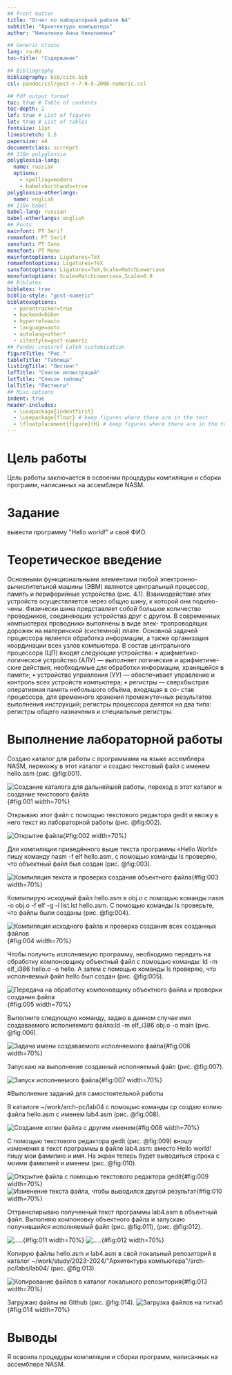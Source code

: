 ```yaml
---
## Front matter
title: "Отчет по лабораторной работе №4"
subtitle: "Архитектура компьютера"
author: "Николенко Анна Николаевна"

## Generic otions
lang: ru-RU
toc-title: "Содержание"

## Bibliography
bibliography: bib/cite.bib
csl: pandoc/csl/gost-r-7-0-5-2008-numeric.csl

## Pdf output format
toc: true # Table of contents
toc-depth: 2
lof: true # List of figures
lot: true # List of tables
fontsize: 12pt
linestretch: 1.5
papersize: a4
documentclass: scrreprt
## I18n polyglossia
polyglossia-lang:
  name: russian
  options:
	- spelling=modern
	- babelshorthands=true
polyglossia-otherlangs:
  name: english
## I18n babel
babel-lang: russian
babel-otherlangs: english
## Fonts
mainfont: PT Serif
romanfont: PT Serif
sansfont: PT Sans
monofont: PT Mono
mainfontoptions: Ligatures=TeX
romanfontoptions: Ligatures=TeX
sansfontoptions: Ligatures=TeX,Scale=MatchLowercase
monofontoptions: Scale=MatchLowercase,Scale=0.9
## Biblatex
biblatex: true
biblio-style: "gost-numeric"
biblatexoptions:
  - parentracker=true
  - backend=biber
  - hyperref=auto
  - language=auto
  - autolang=other*
  - citestyle=gost-numeric
## Pandoc-crossref LaTeX customization
figureTitle: "Рис."
tableTitle: "Таблица"
listingTitle: "Листинг"
lofTitle: "Список иллюстраций"
lotTitle: "Список таблиц"
lolTitle: "Листинги"
## Misc options
indent: true
header-includes:
  - \usepackage{indentfirst}
  - \usepackage{float} # keep figures where there are in the text
  - \floatplacement{figure}{H} # keep figures where there are in the text
---
```


# Цель работы

Цель работы заключается в освоении процедуры компиляции и сборки программ, написанных на ассемблере NASM.

# Задание

вывести программу "Hello world!" и своё ФИО.

# Теоретическое введение

Основными функциональными элементами любой электронно-вычислительной машины
(ЭВМ) являются центральный процессор, память и периферийные устройства (рис. 4.1).
Взаимодействие этих устройств осуществляется через общую шину, к которой они подклю-
чены. Физически шина представляет собой большое количество проводников, соединяющих
устройства друг с другом. В современных компьютерах проводники выполнены в виде элек-
тропроводящих дорожек на материнской (системной) плате.
Основной задачей процессора является обработка информации, а также организация
координации всех узлов компьютера. В состав центрального процессора (ЦП) входят
следующие устройства:
• арифметико-логическое устройство (АЛУ) — выполняет логические и арифметиче-
ские действия, необходимые для обработки информации, хранящейся в памяти;
• устройство управления (УУ) — обеспечивает управление и контроль всех устройств
компьютера;
• регистры — сверхбыстрая оперативная память небольшого объёма, входящая в со-
став процессора, для временного хранения промежуточных результатов выполнения
инструкций; регистры процессора делятся на два типа: регистры общего назначения и
специальные регистры.

# Выполнение лабораторной работы

Создаю каталог для работы с программами на языке ассемблера NASM, перехожу в этот каталог и создаю текстовый файл с именем hello.asm (рис. @fig:001).

![Создание каталога для дальнейшей работы, переход в этот каталог и создание текстового файла](image/lab4.1.png){#fig:001 width=70%}

Открываю этот файл с помощью текстового редактора gedit и ввожу в него текст из лабораторной работы (рис. @fig:002).

![Открытие файла](image/lab4.2.png){#fig:002 width=70%}

Для компиляции приведённого выше текста программы «Hello World» пишу команду nasm -f elf hello.asm, с помощью команды ls проверяю, что объектный файл был создан (рис. @fig:003).

![Компиляция текста и проверка создания объектного файла](image/lab4.3.png){#fig:003 width=70%}

Компилирую исходный файл hello.asm в obj.o с помощью команды nasm -o obj.o -f elf -g -l list.lst hello.asm. С помощью команды ls проверьте, что файлы были созданы (рис. @fig:004).

![Компиляция исходного файла и проверка создания всех созданных файлов](image/lab4.4.png){#fig:004 width=70%}

Чтобы получить исполняемую программу, необходимо передать на обработку компоновщику объектный файл с помощью команды: ld -m elf_i386 hello.o -o hello. А затем с помощью команды ls проверяю, что исполняемый файл hello был создан (рис. @fig:005).

![Передача на обработку компоновщику объектного файла и проверки создания файла](image/lab4.5.png){#fig:005 width=70%}

Выполните следующую команду, задаю в данном случае имя создаваемого исполняемого файла:ld -m elf_i386 obj.o -o main (рис. @fig:006).

![Задача имени создаваемого исполняемого файла](image/lab4.6.png){#fig:006 width=70%}

Запускаю на выполнение созданный исполняемый файл (рис. @fig:007).

![Запуск исполняемого файла](image/lab4.7.png){#fig:007 width=70%}

#Выполнение заданий для самостоятельной работы

В каталоге ~/work/arch-pc/lab04 с помощью команды cp создаю копию файла
hello.asm с именем lab4.asm (рис. @fig:008).

![Создание копии файла с другим именем](image/lab4.8.png){#fig:008 width=70%}

С помощью текстового редактора gedit (рис. @fig:009) вношу изменения в текст программы в
файле lab4.asm: вместо Hello world! пишу мои фамилию и имя. На экран теперь будет выводиться строка с моими фамилией и именем (рис. @fig:010).

![Открытие файла с помощью текстового редактора gedit](image/lab4.9.png){#fig:009 width=70%}
![Изменение текста файла, чтобы выводился другой результат](image/lab4.10.png){#fig:010 width=70%}

Оттранслирываю полученный текст программы lab4.asm в объектный файл. Выполняю
компоновку объектного файла и запускаю получившийся исполняемый файл (рис. @fig:011), (рис. @fig:012).

![.....](image/lab4.11.png){#fig:011 width=70%}
![.....](image/lab4.12.png){#fig:012 width=70%}

Копирую файлы hello.asm и lab4.asm в свой локальный репозиторий в каталог ~/work/study/2023-2024/"Архитектура компьютера"/arch-pc/labs/lab04/ (рис. @fig:013).

![Копирование файлов в каталог локального репозитория](image/lab4.13.png){#fig:013 width=70%}

Загружаю файлы на Github (рис. @fig:014).
![Загрузка файлов на гитхаб](image/lab4.14.png){#fig:014 width=70%}

# Выводы

Я освоила процедуры компиляции и сборки программ, написанных на ассемблере NASM.

